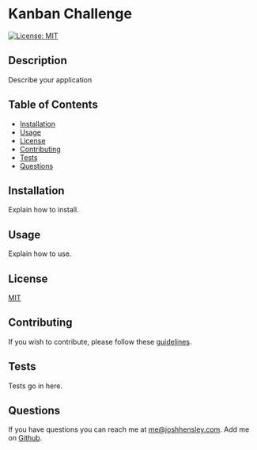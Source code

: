 # Kanban Challenge

[![License: MIT](https://img.shields.io/badge/License-MIT-yellow.svg)](https://opensource.org/licenses/MIT)

## Description

Describe your application

## Table of Contents


* [Installation](#Installation)
* [Usage](#Usage)
* [License](#License)
* [Contributing](#Contributing)
* [Tests](#Tests)
* [Questions](#Questions)
 

## <a name="Installation"></a>Installation

Explain how to install.

## <a name="Usage"></a>Usage

Explain how to use.

## <a name="license"></a>License

  [MIT](https://opensource.org/licenses/MIT)

## <a name="contributing"></a>Contributing

If you wish to contribute, please follow these [guidelines](https://www.contributor-covenant.org/version/2/1/code_of_conduct/).

## <a name="tests"></a>Tests

Tests go in here.

## <a name="questions"></a>Questions

If you have questions you can reach me at me@joshhensley.com. Add me on [Github](github.com/josh-hensley).

